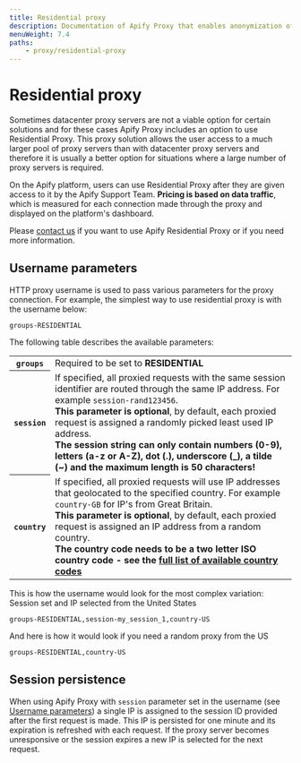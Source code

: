 ```yaml
---
title: Residential proxy
description: Documentation of Apify Proxy that enables anonymization of access to websites and IP rotation.
menuWeight: 7.4
paths:
    - proxy/residential-proxy
---
```


# [](#residential-proxy)Residential proxy

Sometimes datacenter proxy servers are not a viable option for certain solutions and for these cases Apify Proxy includes an option to use Residential Proxy. This proxy solution allows the user access to a much larger pool of proxy servers than with datacenter proxy servers and therefore it is usually a better option for situations where a large number of proxy servers is required.

On the Apify platform, users can use Residential Proxy after they are given access to it by the Apify Support Team. **Pricing is based on data traffic**, which is measured for each connection made through the proxy and displayed on the platform's dashboard.

Please [contact us](https://apify.com/contact) if you want to use Apify Residential Proxy or if you need more information.

## [](#username-parameters)Username parameters

HTTP proxy username is used to pass various parameters for the proxy connection. For example, the simplest way to use residential proxy is with the username below:

    groups-RESIDENTIAL

The following table describes the available parameters:

<table class="table table-bordered table-condensed">
    <tbody>
    <tr>
        <th><code>groups</code></th>
        <td>Required to be set to <strong>RESIDENTIAL</strong></td>
    </tr>
    <tr>
        <th><code>session</code></th>
        <td>
            If specified, all proxied requests with the same session identifier are routed through
            the same IP address.
            For example <code>session-rand123456</code>.
            <br /><strong>This parameter is optional</strong>, by default, each proxied request
            is assigned a randomly picked least used IP address.
            <br /><strong>The session string can only contain numbers (0-9), letters (a-z or A-Z),
            dot (.), underscore (_), a tilde (~) and the maximum length is 50 characters!</strong>
        </td>
    </tr>
    <tr>
        <th><code>country</code></th>
        <td>
            If specified, all proxied requests will use IP addresses that geolocated to the specified country.
            For example <code>country-GB</code> for IP's from Great Britain.
            <br /><strong>This parameter is optional</strong>, by default, each proxied request
            is assigned an IP address from a random country.
            <br /><strong>The country code needs to be a two letter ISO country code - see the
                <a href="https://en.wikipedia.org/wiki/ISO_3166-1_alpha-2#Officially_assigned_code_elements" target="blank">full list of available country codes</a>
            </strong>
        </td>
    </tr>
    </tbody>
</table>

This is how the username would look for the most complex variation: Session set and IP selected from the United States

    groups-RESIDENTIAL,session-my_session_1,country-US

And here is how it would look if you need a random proxy from the US

    groups-RESIDENTIAL,country-US

## [](#session-persistence)Session persistence

When using Apify Proxy with `session` parameter set in the username (see [Username parameters](#username-parameters)) a single IP is assigned to the session ID provided after the first request is made. This IP is persisted for one minute and its expiration is refreshed with each request. If the proxy server becomes unresponsive or the session expires a new IP is selected for the next request.

